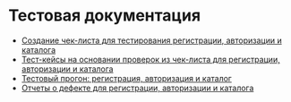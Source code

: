 # Тестовая документация
 - [Создание чек-листа для тестирования регистрации, авторизации и каталога](https://docs.google.com/spreadsheets/d/1q3YhO6mqGGWXKit7KPrduapiQYgynWiiBAM9NGciBqE/edit?usp=sharing)
 - [Тест-кейсы на основании проверок из чек-листа для регистрации, авторизации и каталога](https://github.com/Burlaka27/docs/commit/d3dc60b72a2471691c5bd93a92fbe1c59a71f9ed)
 - [Тестовый прогон: регистрация, авторизация и каталог](https://github.com/Burlaka27/docs/commit/6b1740cd373e7cf8a3af46a6ad3fba33f96a8de2)
 - [Отчеты о дефекте для регистрации, авторизации и каталога](https://github.com/Burlaka27/docs/commit/08f51994d71e84ebe48ac323d845ee55f6bbb25f)
